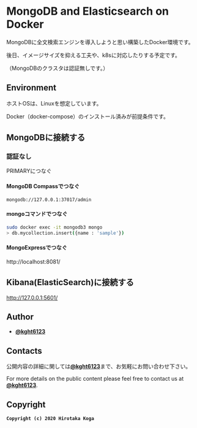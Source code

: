 # MongoDB and Elasticsearch on Docker

MongoDBに全文検索エンジンを導入しようと思い構築したDocker環境です。

後日、イメージサイズを抑える工夫や、k8sに対応したりする予定です。

（MongoDBのクラスタは認証無しです。）

## Environment

ホストOSは、Linuxを想定しています。

Docker（docker-compose）のインストール済みが前提条件です。

## MongoDBに接続する

### 認証なし

PRIMARYにつなぐ

#### MongoDB Compassでつなぐ

```
mongodb://127.0.0.1:37017/admin
```

#### mongoコマンドでつなぐ

```sh
sudo docker exec -it mongodb3 mongo
> db.mycollection.insert({name : 'sample'})
```

#### MongoExpressでつなぐ

http://localhost:8081/

## Kibana(ElasticSearch)に接続する

http://127.0.0.1:5601/

## Author
* [**@kght6123**](https://twitter.com/kght6123)

## Contacts

公開内容の詳細に関しては[**@kght6123**](https://twitter.com/kght6123)まで、お気軽にお問い合わせ下さい。

For more details on the public content please feel free to contact us at [**@kght6123**](https://twitter.com/kght6123).

## Copyright
**```Copyright (c) 2020 Hirotaka Koga```**
